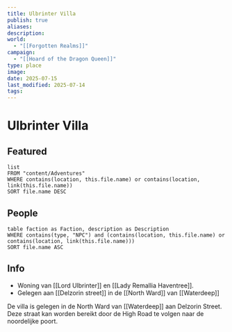 ```yaml
---
title: Ulbrinter Villa
publish: true
aliases: 
description: 
world:
  - "[[Forgotten Realms]]"
campaign:
  - "[[Hoard of the Dragon Queen]]"
type: place
image: 
date: 2025-07-15
last_modified: 2025-07-14
tags: 
---
```

# Ulbrinter Villa

## Featured
```dataview
list
FROM "content/Adventures"
WHERE contains(location, this.file.name) or contains(location, link(this.file.name))
SORT file.name DESC
```
## People
```dataview
table faction as Faction, description as Description
WHERE contains(type, "NPC") and (contains(location, this.file.name) or contains(location, link(this.file.name)))
SORT file.name ASC
```
## Info
* Woning van [[Lord Ulbrinter]] en [[Lady Remallia Haventree]]. 
* Gelegen aan [[Delzorin street]] in de [[North Ward]] van [[Waterdeep]]

De villa is gelegen in de North Ward van [[Waterdeep]] aan Delzorin Street. Deze straat kan worden bereikt door de High Road te volgen naar de noordelijke poort.

